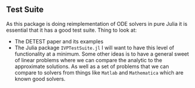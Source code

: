 ## Test Suite
As this package is doing reimplementation of ODE solvers in pure Julia it is
essential that it has a good test suite. Thing to look at:
* The DETEST paper and its examples
* The Julia package `IVPTestSuite.jl`
I will want to have this level of functionality at a minimum. Some other ideas
is to have a general sweet of linear problems where we can compare the analytic
to the approximate solutions. As well as a set of problems that we can compare
to solvers from things like `Matlab` and `Mathematica` which are known good
solvers.
